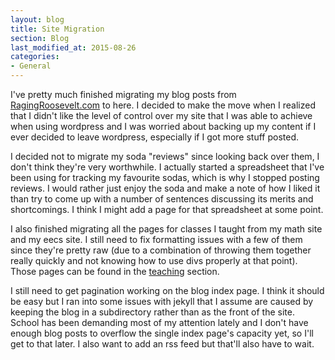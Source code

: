 ```yaml
---
layout: blog
title: Site Migration
section: Blog
last_modified_at: 2015-08-26
categories:
- General
---
```


I've pretty much finished migrating my blog posts from
[RagingRoosevelt.com](http://ragingroosevelt.com) to here.  I decided to make
the move when I realized that I didn't like the level of control over my site
that I was able to achieve when using wordpress and I was worried about backing
up my content if I ever decided to leave wordpress, especially if I got more
stuff posted.

<!--more-->

I decided not to migrate my soda "reviews" since looking back over them, I
don't think they're very worthwhile.  I actually started a spreadsheet that
I've been using for tracking my favourite sodas, which is why I stopped posting reviews.  I would rather just enjoy the soda and make a note of how I
liked it than try to come up with a number of sentences discussing its merits
and shortcomings.  I think I might add a page for that spreadsheet at some
point.

I also finished migrating all the pages for classes I taught from my math site
and my eecs site.  I still need to fix formatting issues with a few of them
since they're pretty raw (due to a combination of throwing them together really
quickly and not knowing how to use divs properly at that point).  Those pages
can be found in the [teaching](/teaching/) section.

I still need to get pagination working on the blog index page.  I think it
should be easy but I ran into some issues with jekyll that I assume are caused
by keeping the blog in a subdirectory rather than as the front of the site.
School has been demanding most of my attention lately and I don't have enough
blog posts to overflow the single index page's capacity yet, so I'll get to
that later. I also want to add an rss feed but that'll also have to wait.
